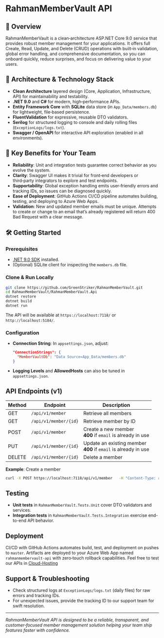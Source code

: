 # RahmanMemberVault API

## 🎯 Overview
RahmanMemberVault is a clean‑architecture ASP.NET Core 9.0 service that provides robust member management for your applications. It offers full Create, Read, Update, and Delete (CRUD) operations with built‑in validation, global error handling, and comprehensive documentation, so you can onboard quickly, reduce surprises, and focus on delivering value to your users.

## 📐 Architecture & Technology Stack
- **Clean Architecture** layered design (Core, Application, Infrastructure, API) for maintainability and testability.  
- **.NET 9.0** and **C#** for modern, high‑performance APIs.  
- **Entity Framework Core** with **SQLite** data store (in `App_Data/members.db`) for lightweight, file‑based persistence.  
- **FluentValidation** for expressive, reusable DTO validators.  
- **Serilog** for structured logging to console and daily rolling files (`ExceptionLogs/logs.txt`).  
- **Swagger / OpenAPI** for interactive API exploration (enabled in all environments).  

## 🚀 Key Benefits for Your Team
- **Reliability**: Unit and integration tests guarantee correct behavior as you evolve the system.  
- **Clarity**: Swagger UI makes it trivial for front‑end developers or third‑party integrators to explore and test endpoints.  
- **Supportability**: Global exception handling emits user‑friendly errors and tracking IDs, so issues can be diagnosed quickly.  
- **Ease of Deployment**: GitHub Actions CI/CD pipeline automates building, testing, and deploying to Azure Web Apps.  
- **Validation**: New and updated member emails must be unique. Attempts to create or change to an email that’s already registered will return 400 Bad Request with a clear message.  

## 🛠️ Getting Started

### Prerequisites
- [.NET 9.0 SDK](https://dotnet.microsoft.com/download) installed.
- (Optional) SQLite client for inspecting the `members.db` file.

### Clone & Run Locally
```bash
git clone https://github.com/GreenStriker/RahmanMemberVault.git
cd RahmanMemberVault/RahmanMemberVault.Api
dotnet restore
dotnet build
dotnet run
```

The API will be available at `https://localhost:7118/` or `http://localhost:5184/`.

### Configuration
- **Connection String**: In `appsettings.json`, adjust:
  ```json
  "ConnectionStrings": {
    "MemberVaultDb": "Data Source=App_Data/members.db"
  }
  ```
- **Logging Levels** and **AllowedHosts** can also be tuned in `appsettings.json`.

## API Endpoints (v1)
| Method | Endpoint                  | Description                   |
| ------ | ------------------------- | ----------------------------- |
| GET    | `/api/v1/member`          | Retrieve all members          |
| GET    | `/api/v1/member/{id}`     | Retrieve member by ID         |
| POST   | `/api/v1/member`          | Create a new member<br>**400** if `email` is already in use  |
| PUT    | `/api/v1/member/{id}`     | Update an existing member<br>**400** if `email` is already in use  |
| DELETE | `/api/v1/member/{id}`     | Delete a member               |

**Example**: Create a member  
```bash
curl -X POST https://localhost:7118/api/v1/member   -H "Content-Type: application/json"   -d '{ "name":"John Doe", "email":"john@example.com", "phoneNumber":"1234567890" }'
```

## Testing
- **Unit tests** in `RahmanMemberVault.Tests.Unit` cover DTO validators and services.  
- **Integration tests** in `RahmanMemberVault.Tests.Integration` exercise end-to-end API behavior.  


## Deployment
CI/CD with GitHub Actions automates build, test, and deployment on pushes to `master`. Artifacts are deployed to your Azure Web App named `rahmanmembervault-api` with zero‑touch rollback capabilities. Feel free to test our APIs in [Cloud-Hosting](https://rahmanmembervault-api-djbeesftg0dmb6es.canadacentral-01.azurewebsites.net/)

## Support & Troubleshooting
- Check structured logs at `ExceptionLogs/logs.txt` (daily files) for raw errors and tracking IDs.    
- For unexpected issues, provide the tracking ID to our support team for swift resolution.

---
*RahmanMemberVault API is designed to be a reliable, transparent, and customer‑focused member management solution helping your team ship features faster with confidence.*
